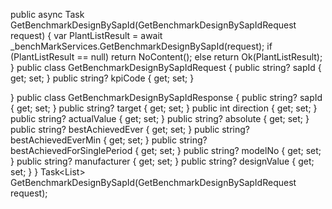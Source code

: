 public async Task<IActionResult> GetBenchmarkDesignBySapId(GetBenchmarkDesignBySapIdRequest request)
{
    var PlantListResult = await _benchMarkServices.GetBenchmarkDesignBySapId(request);
    if (PlantListResult == null) return NoContent();
    else return Ok(PlantListResult);
}
public class GetBenchmarkDesignBySapIdRequest
{
    public string? sapId {  get; set; }
    public string? kpiCode {  get; set; }

}
public class GetBenchmarkDesignBySapIdResponse
{
    public string? sapId {  get; set; }
    public string? target {  get; set; }
    public int direction {  get; set; }
    public string? actualValue { get; set; }
    public string? absolute {  get; set; }
    public string? bestAchievedEver {  get; set; }
    public string? bestAchievedEverMin {  get; set; }
    public string? bestAchievedForSinglePeriod {  get; set; }
    public string? modelNo {  get; set; }
    public string? manufacturer {  get; set; }
    public string? designValue {  get; set; }
}
 Task<List<GetBenchmarkDesignBySapIdResponse>> GetBenchmarkDesignBySapId(GetBenchmarkDesignBySapIdRequest request);
